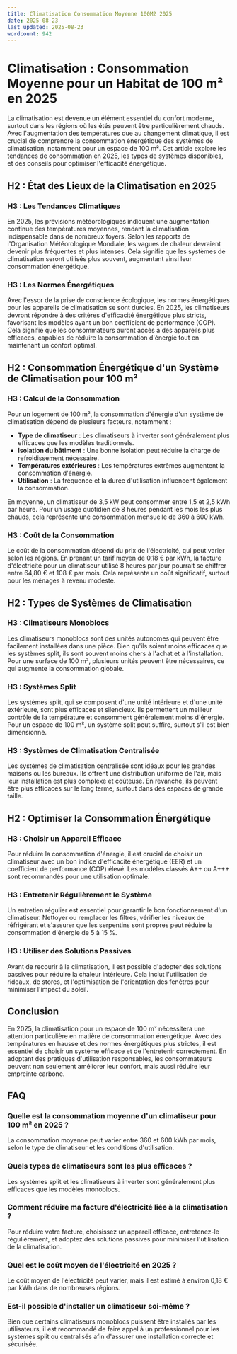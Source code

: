 ```yaml
---
title: Climatisation Consommation Moyenne 100M2 2025
date: 2025-08-23
last_updated: 2025-08-23
wordcount: 942
---
```


# Climatisation : Consommation Moyenne pour un Habitat de 100 m² en 2025

La climatisation est devenue un élément essentiel du confort moderne, surtout dans les régions où les étés peuvent être particulièrement chauds. Avec l'augmentation des températures due au changement climatique, il est crucial de comprendre la consommation énergétique des systèmes de climatisation, notamment pour un espace de 100 m². Cet article explore les tendances de consommation en 2025, les types de systèmes disponibles, et des conseils pour optimiser l'efficacité énergétique.

## H2 : État des Lieux de la Climatisation en 2025

### H3 : Les Tendances Climatiques

En 2025, les prévisions météorologiques indiquent une augmentation continue des températures moyennes, rendant la climatisation indispensable dans de nombreux foyers. Selon les rapports de l'Organisation Météorologique Mondiale, les vagues de chaleur devraient devenir plus fréquentes et plus intenses. Cela signifie que les systèmes de climatisation seront utilisés plus souvent, augmentant ainsi leur consommation énergétique.

### H3 : Les Normes Énergétiques

Avec l'essor de la prise de conscience écologique, les normes énergétiques pour les appareils de climatisation se sont durcies. En 2025, les climatiseurs devront répondre à des critères d'efficacité énergétique plus stricts, favorisant les modèles ayant un bon coefficient de performance (COP). Cela signifie que les consommateurs auront accès à des appareils plus efficaces, capables de réduire la consommation d'énergie tout en maintenant un confort optimal.

## H2 : Consommation Énergétique d'un Système de Climatisation pour 100 m²

### H3 : Calcul de la Consommation

Pour un logement de 100 m², la consommation d'énergie d'un système de climatisation dépend de plusieurs facteurs, notamment :

- **Type de climatiseur** : Les climatiseurs à inverter sont généralement plus efficaces que les modèles traditionnels.
- **Isolation du bâtiment** : Une bonne isolation peut réduire la charge de refroidissement nécessaire.
- **Températures extérieures** : Les températures extrêmes augmentent la consommation d'énergie.
- **Utilisation** : La fréquence et la durée d'utilisation influencent également la consommation.

En moyenne, un climatiseur de 3,5 kW peut consommer entre 1,5 et 2,5 kWh par heure. Pour un usage quotidien de 8 heures pendant les mois les plus chauds, cela représente une consommation mensuelle de 360 à 600 kWh.

### H3 : Coût de la Consommation

Le coût de la consommation dépend du prix de l'électricité, qui peut varier selon les régions. En prenant un tarif moyen de 0,18 € par kWh, la facture d'électricité pour un climatiseur utilisé 8 heures par jour pourrait se chiffrer entre 64,80 € et 108 € par mois. Cela représente un coût significatif, surtout pour les ménages à revenu modeste.

## H2 : Types de Systèmes de Climatisation

### H3 : Climatiseurs Monoblocs

Les climatiseurs monoblocs sont des unités autonomes qui peuvent être facilement installées dans une pièce. Bien qu'ils soient moins efficaces que les systèmes split, ils sont souvent moins chers à l'achat et à l'installation. Pour une surface de 100 m², plusieurs unités peuvent être nécessaires, ce qui augmente la consommation globale.

### H3 : Systèmes Split

Les systèmes split, qui se composent d'une unité intérieure et d'une unité extérieure, sont plus efficaces et silencieux. Ils permettent un meilleur contrôle de la température et consomment généralement moins d'énergie. Pour un espace de 100 m², un système split peut suffire, surtout s'il est bien dimensionné.

### H3 : Systèmes de Climatisation Centralisée

Les systèmes de climatisation centralisée sont idéaux pour les grandes maisons ou les bureaux. Ils offrent une distribution uniforme de l'air, mais leur installation est plus complexe et coûteuse. En revanche, ils peuvent être plus efficaces sur le long terme, surtout dans des espaces de grande taille.

## H2 : Optimiser la Consommation Énergétique

### H3 : Choisir un Appareil Efficace

Pour réduire la consommation d'énergie, il est crucial de choisir un climatiseur avec un bon indice d'efficacité énergétique (EER) et un coefficient de performance (COP) élevé. Les modèles classés A++ ou A+++ sont recommandés pour une utilisation optimale.

### H3 : Entretenir Régulièrement le Système

Un entretien régulier est essentiel pour garantir le bon fonctionnement d'un climatiseur. Nettoyer ou remplacer les filtres, vérifier les niveaux de réfrigérant et s'assurer que les serpentins sont propres peut réduire la consommation d'énergie de 5 à 15 %.

### H3 : Utiliser des Solutions Passives

Avant de recourir à la climatisation, il est possible d'adopter des solutions passives pour réduire la chaleur intérieure. Cela inclut l'utilisation de rideaux, de stores, et l'optimisation de l'orientation des fenêtres pour minimiser l'impact du soleil.

## Conclusion

En 2025, la climatisation pour un espace de 100 m² nécessitera une attention particulière en matière de consommation énergétique. Avec des températures en hausse et des normes énergétiques plus strictes, il est essentiel de choisir un système efficace et de l'entretenir correctement. En adoptant des pratiques d'utilisation responsables, les consommateurs peuvent non seulement améliorer leur confort, mais aussi réduire leur empreinte carbone.

## FAQ

### Quelle est la consommation moyenne d'un climatiseur pour 100 m² en 2025 ?

La consommation moyenne peut varier entre 360 et 600 kWh par mois, selon le type de climatiseur et les conditions d'utilisation.

### Quels types de climatiseurs sont les plus efficaces ?

Les systèmes split et les climatiseurs à inverter sont généralement plus efficaces que les modèles monoblocs.

### Comment réduire ma facture d'électricité liée à la climatisation ?

Pour réduire votre facture, choisissez un appareil efficace, entretenez-le régulièrement, et adoptez des solutions passives pour minimiser l'utilisation de la climatisation.

### Quel est le coût moyen de l'électricité en 2025 ?

Le coût moyen de l'électricité peut varier, mais il est estimé à environ 0,18 € par kWh dans de nombreuses régions.

### Est-il possible d'installer un climatiseur soi-même ?

Bien que certains climatiseurs monoblocs puissent être installés par les utilisateurs, il est recommandé de faire appel à un professionnel pour les systèmes split ou centralisés afin d'assurer une installation correcte et sécurisée.